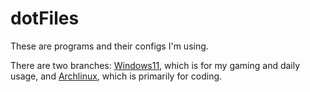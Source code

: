 # dotFiles

These are programs and their configs I'm using.

There are two branches: [Windows11](https://github.com/Dragonfly911117/dotFiles/tree/windows), which is for my gaming and daily usage, and [Archlinux](https://github.com/Dragonfly911117/dotFiles/tree/arch), which is primarily for coding.